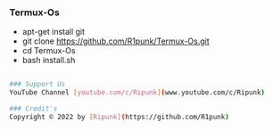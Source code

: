 ### Termux-Os
- apt-get install git
- git clone https://github.com/R1punk/Termux-Os.git
- cd Termux-Os
- bash install.sh
```bash

### Support Us
YouTube Channel [youtube.com/c/Ripunk](www.youtube.com/c/Ripunk)

### Credit's
Copyright © 2022 by [Ripunk](https://github.com/R1punk)
